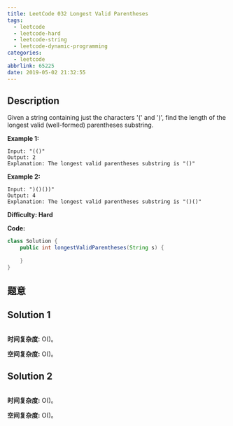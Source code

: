 ```yaml
---
title: LeetCode 032 Longest Valid Parentheses
tags:
  - leetcode
  - leetcode-hard
  - leetcode-string
  - leetcode-dynamic-programming
categories:
  - leetcode
abbrlink: 65225
date: 2019-05-02 21:32:55
---
```


## Description

Given a string containing just the characters '(' and ')', find the length of the longest valid (well-formed) parentheses substring.

**Example 1:**

```
Input: "(()"
Output: 2
Explanation: The longest valid parentheses substring is "()"
```

**Example 2:**

```
Input: ")()())"
Output: 4
Explanation: The longest valid parentheses substring is "()()"
```

**Difficulty: Hard**

**Code:**

```java
class Solution {
    public int longestValidParentheses(String s) {
        
    }
}
```

## 题意



<!-- more -->

## Solution 1



```java

```

**时间复杂度:** O()。

**空间复杂度:** O()。

## Solution 2



```java

```

**时间复杂度:** O()。

**空间复杂度:** O()。

